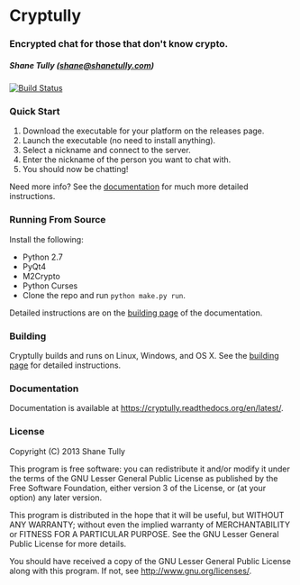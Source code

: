 Cryptully
=========

### Encrypted chat for those that don't know crypto.
##### Shane Tully (shane@shanetully.com)

[![Build Status](https://travis-ci.org/shanet/Cryptully.png)](https://travis-ci.org/shanet/Cryptully)

### Quick Start

1. Download the executable for your platform on the releases page.
2. Launch the executable (no need to install anything).
3. Select a nickname and connect to the server.
4. Enter the nickname of the person you want to chat with.
5. You should now be chatting!

Need more info? See the [documentation](https://cryptully.readthedocs.org/en/latest/) for much more detailed instructions.

### Running From Source

Install the following:

* Python 2.7
* PyQt4
* M2Crypto
* Python Curses
* Clone the repo and run `python make.py run`.

Detailed instructions are on the [building page](https://cryptully.readthedocs.org/en/latest/building.html) of the documentation.

### Building

Cryptully builds and runs on Linux, Windows, and OS X. See the [building page](https://cryptully.readthedocs.org/en/latest/building.html) for detailed instructions.

### Documentation

Documentation is available at https://cryptully.readthedocs.org/en/latest/.

### License

Copyright (C) 2013 Shane Tully

This program is free software: you can redistribute it and/or modify
it under the terms of the GNU Lesser General Public License as published by
the Free Software Foundation, either version 3 of the License, or
(at your option) any later version.

This program is distributed in the hope that it will be useful,
but WITHOUT ANY WARRANTY; without even the implied warranty of
MERCHANTABILITY or FITNESS FOR A PARTICULAR PURPOSE.  See the
GNU Lesser General Public License for more details.

You should have received a copy of the GNU Lesser General Public License
along with this program.  If not, see <http://www.gnu.org/licenses/>.
